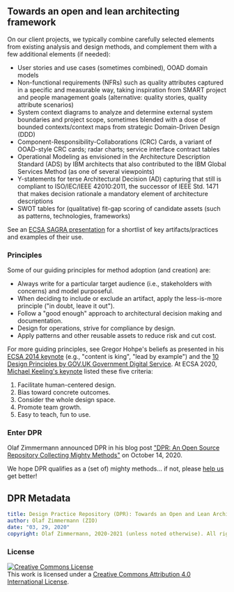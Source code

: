 
## Towards an open and lean architecting framework 

On our client projects, we typically combine carefully selected elements from existing analysis and design methods, and complement them with a few additional elements (if needed):

* User stories and use cases (sometimes combined), OOAD domain models
* Non-functional requirements (NFRs) such as quality attributes captured in a specific and measurable way, taking inspiration from SMART project and people management goals (alternative: quality stories, quality attribute scenarios)
* System context diagrams to analyze and determine external system boundaries and project scope, sometimes blended with a dose of bounded contexts/context maps from strategic Domain-Driven Design (DDD)
* Component-Responsibility-Collaborations (CRC) Cards, a variant of OOAD-style CRC cards; radar charts; service interface contract tables
* Operational Modeling as envisioned in the Architecture Description Standard (ADS) by IBM architects that also contributed to the IBM Global Services Method (as one of several viewpoints)
* Y-statements for terse Architectural Decision (AD) capturing that still is compliant to ISO/IEC/IEEE 42010:2011, the successor of IEEE Std. 1471 that makes decision rationale a mandatory element of architecture descriptions
* SWOT tables for (qualitative) fit-gap scoring of candidate assets (such as patterns, technologies, frameworks)

See an [ECSA SAGRA presentation](https://sagra2016.files.wordpress.com/2016/10/zio-towardsopenleanarchitectureframework-sagranov2016v10p.pdf) for a shortlist of key artifacts/practices and examples of their use. <!-- > and paper <http://dl.acm.org/citation.cfm?id=3014339>. --> 


### Principles 

Some of our guiding principles for method adoption (and creation) are:

* Always write for a particular target audience (i.e., stakeholders with concerns) and model purposeful.
* When deciding to include or exclude an artifact, apply the less-is-more principle ("in doubt, leave it out"). <!-- 3 typos on old website -->
* Follow a "good enough" approach to architectural decision making and documentation. <!-- See this page for decision capturing templates. -->
* Design for operations, strive for compliance by design.
* Apply patterns and other reusable assets to reduce risk and cut cost.

For more guiding principles, see Gregor Hohpe's beliefs as presented in his [ECSA 2014 keynote](http://ecsa2014.cs.univie.ac.at/program/keynote-speakers/) (e.g., "content is king", "lead by example") and the [10 Design Principles by GOV.UK Government Digital Service](https://www.gov.uk/design-principles). At ECSA 2020, [Michael Keeling's keynote](https://ecsa2020.disim.univaq.it/details/ecsa-2020-keynotes/3/Mighty-Methods-Four-Essential-Tools-for-Every-Software-Architect-s-Silver-Toolbox) listed these five criteria: 

1. Facilitate human-centered design.
2. Bias toward concrete outcomes.
3. Consider the whole design space.
4. Promote team growth.
5. Easy to teach, fun to use.


### Enter DPR

Olaf Zimmermann announced DPR in his blog post ["DPR: An Open Source Repository Collecting Mighty Methods"](https://ozimmer.ch/practices/2020/10/14/DesignPracticeRepository.html) on October 14, 2020. 

We hope DPR qualifies as a (set of) mighty methods... if not, please [help us](../contributing/readme.md) get better!


## DPR Metadata

```yaml
title: Design Practice Repository (DPR): Towards an Open and Lean Architecting Framework
author: Olaf Zimmermann (ZIO)
date: "03, 29, 2020"
copyright: Olaf Zimmermann, 2020-2021 (unless noted otherwise). All rights reserved.
```

### License

<a rel="license" href="http://creativecommons.org/licenses/by/4.0/"><img alt="Creative Commons License" style="border-width:0" src="https://i.creativecommons.org/l/by/4.0/88x31.png" /></a><br />This work is licensed under a <a rel="license" href="http://creativecommons.org/licenses/by/4.0/">Creative Commons Attribution 4.0 International License</a>.
